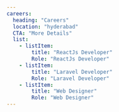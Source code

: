 ```yaml
---
careers:
  heading: "Careers"
  location: "hyderabad"
  CTA: "More Details"
  list:
    - listItem:
        title: "ReactJs Developer"
        Role: "ReactJs Developer"
    - listItem:
        title: "Laravel Developer"
        Role: "Laravel Developer"
    - listItem:
        title: "Web Designer"
        Role: "Web Designer"
---
```

